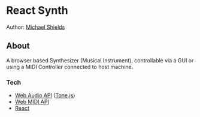 # React Synth
Author: [Michael Shields](https://github.com/mike-shields-dev)

## About

A browser based Synthesizer (Musical Instrument), controllable via a GUI or using a MIDI Controller connected to host machine.  

### Tech

- [Web Audio API](https://developer.mozilla.org/en-US/docs/Web/API/Web_Audio_API) ([Tone.js](https://tonejs.github.io/))
- [Web MIDI API](https://developer.mozilla.org/en-US/docs/Web/API/Web_MIDI_API)
- [React](https://reactjs.org/)


